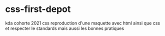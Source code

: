 # css-first-depot
kda cohorte 2021 css
reproduction d'une maquette  avec html ainsi que css 
et respecter le standards mais aussi les bonnes pratiques
